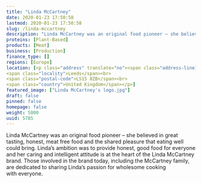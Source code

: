 ```yaml
---
title: "Linda McCartney"
date: 2020-01-23 17:50:58
lastmod: 2020-01-23 17:50:58
slug: /linda-mccartney
description: "Linda McCartney was an original food pioneer – she believed in great tasting, honest, meat free food and the shared pleasure that eating well could bring. Linda’s ambition was to provide honest, good food for everyone and her caring and intelligent attitude is at the heart of the Linda McCartney brand. Those involved in the brand today, including the McCartney family, are dedicated to sharing Linda’s passion for wholesome cooking with everyone."
proteins: [Plant-Based]
products: [Meat]
business: [Production]
finance_type: []
regions: [Europe]
location: [<p class="address" translate="no"><span class="address-line1">Century Way</span><br>
<span class="locality">Leeds</span><br>
<span class="postal-code">LS15 8ZB</span><br>
<span class="country">United Kingdom</span></p>]
featured_image: ["Linda McCartney's logo.jpg"]
draft: false
pinned: false
homepage: false
weight: 5000
uuid: 5785
---
```

Linda McCartney was an original food pioneer – she believed in great tasting, honest, meat free food and the shared pleasure that eating well could bring. Linda’s ambition was to provide honest, good food for everyone and her caring and intelligent attitude is at the heart of the Linda McCartney brand. Those involved in the brand today, including the McCartney family, are dedicated to sharing Linda’s passion for wholesome cooking with everyone.
